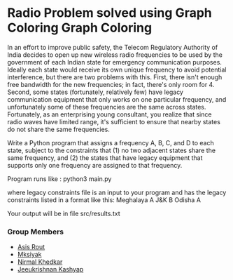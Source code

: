 # Radio Problem solved using Graph Coloring Graph Coloring

In an effort to improve public safety, the Telecom Regulatory Authority of India decides to open up
new wireless radio frequencies to be used by the government of each Indian state for emergency communication
purposes. Ideally each state would receive its own unique frequency to avoid potential interference, but there
are two problems with this. First, there isn't enough free bandwidth for the new frequencies; in fact, there's
only room for 4. Second, some states (fortunately, relatively few) have legacy communication equipment
that only works on one particular frequency, and unfortunately some of these frequencies are the same across
states. Fortunately, as an enterprising young consultant, you realize that since radio waves have limited
range, it's sufficient to ensure that nearby states do not share the same frequencies.

Write a Python program that assigns a frequency A, B, C, and D to each state, subject to the constraints
that (1) no two adjacent states share the same frequency, and (2) the states that have legacy equipment that
supports only one frequency are assigned to that frequency. 

Program runs like :
python3 main.py

where legacy constraints file is an input to your program and has the legacy constraints listed in a format
like this:
Meghalaya A
J&K B
Odisha A

Your output will be in file src/results.txt

### Group Members
<ul>
  <li> <a href="https://github.com/AsisRout">Asis Rout</a> </li>
  <li><a href="https://github.com/Mksiyak">Mksiyak</a> </li>
    <li><a href="https://github.com/nirmalhk7">Nirmal Khedkar</a> </li>
  <li><a href="https://github.com/Jeeukrishnan">Jeeukrishnan Kashyap </a> </li>
</ul>
